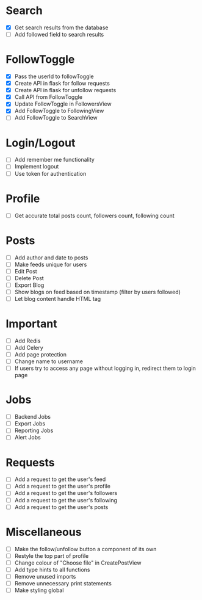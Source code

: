 # Search
- [x] Get search results from the database
- [ ] Add followed field to search results

# FollowToggle
- [x] Pass the userId to followToggle
- [x] Create API in flask for follow requests
- [x] Create API in flask for unfollow requests
- [x] Call API from FollowToggle
- [x] Update FollowToggle in FollowersView
- [x] Add FollowToggle to FollowingView
- [ ] Add FollowToggle to SearchView

# Login/Logout
- [ ] Add remember me functionality
- [ ] Implement logout
- [ ] Use token for authentication

# Profile
- [ ] Get accurate total posts count, followers count, following count

# Posts
- [ ] Add author and date to posts
- [ ] Make feeds unique for users
- [ ] Edit Post
- [ ] Delete Post
- [ ] Export Blog
- [ ] Show blogs on feed based on timestamp (filter by users followed)
- [ ] Let blog content handle HTML tag

# Important
- [ ] Add Redis
- [ ] Add Celery
- [ ] Add page protection
- [ ] Change name to username
- [ ] If users try to access any page without logging in, redirect them to login page

# Jobs
- [ ] Backend Jobs
- [ ] Export Jobs
- [ ] Reporting Jobs
- [ ] Alert Jobs

# Requests
- [ ] Add a request to get the user's feed
- [ ] Add a request to get the user's profile
- [ ] Add a request to get the user's followers
- [ ] Add a request to get the user's following
- [ ] Add a request to get the user's posts

# Miscellaneous
- [ ] Make the follow/unfollow button a component of its own
- [ ] Restyle the top part of profile
- [ ] Change colour of "Choose file" in CreatePostView
- [ ] Add type hints to all functions
- [ ] Remove unused imports
- [ ] Remove unnecessary print statements
- [ ] Make styling global
